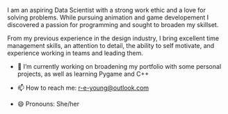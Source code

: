 
I am an aspiring Data Scientist with a strong work ethic and a love for solving problems. 
While pursuing animation and game developement I discovered a passion for programming and sought to broaden my skillset.

From my previous experience in the design industry, I bring excellent time management skills, an attention to detail, 
the ability to self motivate, and experience working in teams and leading them. 

- 🔭 I’m currently working on broadening my portfolio with some personal projects, as well as learning Pygame and C++

- 📫 How to reach me: r-e-young@outlook.com
- 😄 Pronouns: She/her
